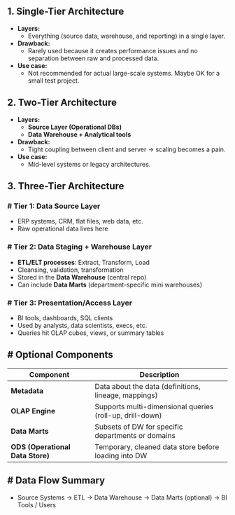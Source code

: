## 1. **Single-Tier Architecture**

- **Layers:**
    - Everything (source data, warehouse, and reporting) in a single layer.
- **Drawback:**
    - Rarely used because it creates performance issues and no separation between raw and processed data.
- **Use case:**
    - Not recommended for actual large-scale systems. Maybe OK for a small test project.

## 2. **Two-Tier Architecture**

- **Layers:**
    - **Source Layer (Operational DBs)**
    - **Data Warehouse + Analytical tools**
- **Drawback:**
    - Tight coupling between client and server → scaling becomes a pain.
- **Use case:**
    - Mid-level systems or legacy architectures.

## 3. **Three-Tier Architecture**

### # **Tier 1: Data Source Layer**

- ERP systems, CRM, flat files, web data, etc.
- Raw operational data lives here

### # **Tier 2: Data Staging + Warehouse Layer**

- **ETL/ELT processes**: Extract, Transform, Load
- Cleansing, validation, transformation
- Stored in the **Data Warehouse** (central repo)
- Can include **Data Marts** (department-specific mini warehouses)

### # **Tier 3: Presentation/Access Layer**

- BI tools, dashboards, SQL clients
- Used by analysts, data scientists, execs, etc.
- Queries hit OLAP cubes, views, or summary tables

## **# Optional Components**

| Component | Description |
| --- | --- |
| **Metadata** | Data about the data (definitions, lineage, mappings) |
| **OLAP Engine** | Supports multi-dimensional queries (roll-up, drill-down) |
| **Data Marts** | Subsets of DW for specific departments or domains |
| **ODS (Operational Data Store)** | Temporary, cleaned data store before loading into DW |

## **# Data Flow Summary**

- Source Systems → ETL → Data Warehouse → Data Marts (optional) → BI Tools / Users